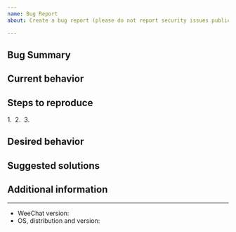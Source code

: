 ```yaml
---
name: Bug Report
about: Create a bug report (please do not report security issues publically)

---
```


<!-- Please do not report any security issue here, see file Contributing.adoc -->

## Bug Summary



## Current behavior



## Steps to reproduce

1. 
2. 
3. 

## Desired behavior



## Suggested solutions



## Additional information



---

<!-- MANDATORY INFO: -->

- WeeChat version: 
- OS, distribution and version: 
